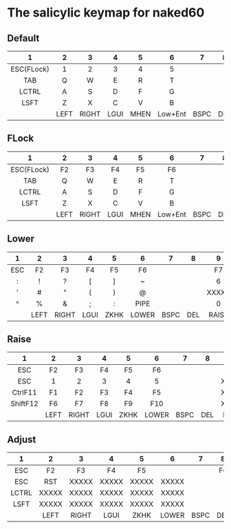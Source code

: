 # The salicylic keymap for naked60

## Default
|  1   |  2   |  3   |  4   |  5   |  6   |  7   |  8   |  9   |  10  |  11  |  12  |  13  |  14  |
|:----:|:----:|:----:|:----:|:----:|:----:|:----:|:----:|:----:|:----:|:----:|:----:|:----:|:----:|
| ESC(FLock) |  1|  2|     3|     4|     5|      |      |     6|     7|     8|     9|     0|  BSPC|
|  TAB |     Q|     W|     E|     R|     T|      |      |     Y|     U|     I|     O|     P|     [|
|LCTRL |     A|     S|     D|     F|     G|      |      |     H|     J|     K|     L|     -|     ]|
| LSFT |     Z|     X|     C|     V|     B|      |      |     N|     M|     ,|     .|     /|     \|
|      |  LEFT| RIGHT|  LGUI|  MHEN|Low+Ent| BSPC|   DEL|Rai+SPC| HENK|  LALT|    UP|  DOWN|      |



## FLock
|  1   |  2   |  3   |  4   |  5   |  6   |  7   |  8   |  9   |  10  |  11  |  12  |  13  |  14  |
|:----:|:----:|:----:|:----:|:----:|:----:|:----:|:----:|:----:|:----:|:----:|:----:|:----:|:----:|
|  ESC(FLock)|F2|  F3|    F4|    F5|    F6|      |      |    F7|    F8|    F9|   F10|   F11| _____|
|  TAB |     Q|     W|     E|     R|     T|      |      |     Y|     U|     I|     O|     P|     [|
|LCTRL |     A|     S|     D|     F|     G|      |      |     H|     J|     K|     L|     -|     ]|
| LSFT |     Z|     X|     C|     V|     B|      |      |     N|     M|     ,|     .|     /|     \|
|      |  LEFT| RIGHT|  LGUI|  MHEN|Low+Ent| BSPC|   DEL|Rai+SPC| HENK|  LALT|    UP|  DOWN|      |


## Lower
|  1   |  2   |  3   |  4   |  5   |  6   |  7   |  8   |  9   |  10  |  11  |  12  |  13  |  14  |
|:----:|:----:|:----:|:----:|:----:|:----:|:----:|:----:|:----:|:----:|:----:|:----:|:----:|:----:|
|   ESC|    F2|    F3|    F4|    F5|    F6|      |      |    F7|    F8|    F9|   F10|   F11|   F12|
|     :|     !|     ?|     [|     ]|     ~|      |      |     6|     7|     8|     9|     *|     /|
|     '|     #|     "|     (|     )|     @|      |      | XXXXX|     4|     5|     6|     -|     =|
|     ^|     %|     &|     ;|     :|  PIPE|      |      |     0|     1|     2|     3|     +|   ENT|
|      |  LEFT| RIGHT|  LGUI|  ZKHK| LOWER|  BSPC|   DEL| RAISE|     0|     .|    UP|  DOWN|      |


## Raise
|  1   |  2   |  3   |  4   |  5   |  6   |  7   |  8   |  9   |  10  |  11  |  12  |  13  |  14  |
|:----:|:----:|:----:|:----:|:----:|:----:|:----:|:----:|:----:|:----:|:----:|:----:|:----:|:----:|
|   ESC|    F2|    F3|    F4|    F5|    F6|      |      |    F7|    F8|    F9|   F10|   F11|   F12|
|   ESC|     1|     2|     3|     4|     5|      |      | XXXXX| XXXXX|    UP| XXXXX|  PGUP|  BSPC|
|CtrlF11|   F1|    F2|    F3|    F4|    F5|      |      | XXXXX|  LEFT|  DOWN| RIGHT|  LSFT|   ENT|
|ShiftF12|  F6|    F7|    F8|    F9|   F10|      |      | XXXXX| XXXXX| XXXXX| XXXXX|  PGDN| XXXXX|
|      |  LEFT| RIGHT|  LGUI|  ZKHK| LOWER|  BSPC|   DEL| RAISE|  HENK|  LALT|    UP|  DOWN|      |



## Adjust
|  1   |  2   |  3   |  4   |  5   |  6   |  7   |  8   |  9   |  10  |  11  |  12  |  13  |  14  |
|:----:|:----:|:----:|:----:|:----:|:----:|:----:|:----:|:----:|:----:|:----:|:----:|:----:|:----:|
|   ESC|    F2|    F3|    F4|    F5|      |      |    F6|    F7|    F8|    F9|   F10|   F11|   F12|
|   ESC|   RST| XXXXX| XXXXX| XXXXX| XXXXX|      |      | XXXXX|  BTN1|  MS_U|  BTN2| XXXXX|Alt+PSCR|
| LCTRL| XXXXX| XXXXX| XXXXX| XXXXX| XXXXX|      |      | XXXXX|  MS_L|  MS_D|  MS_R| XXXXX|  PSCR|
|  LSFT| XXXXX| XXXXX| XXXXX| XXXXX| XXXXX|      |      | XXXXX| XXXXX| XXXXX| XXXXX| XXXXX| C+A+D|
|      |  LEFT| RIGHT|  LGUI|  ZKHK| LOWER|  BSPC|   DEL| RAISE|  HENK|  LALT|    UP|  DOWN|      |

